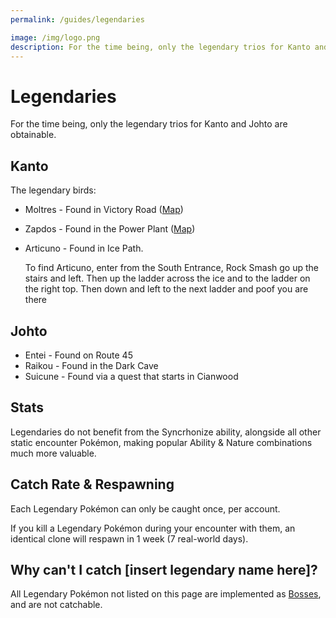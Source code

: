 ```yaml
---
permalink: /guides/legendaries

image: /img/logo.png
description: For the time being, only the legendary trios for Kanto and Johto are obtainable.
---
```


# Legendaries

For the time being, only the legendary trios for Kanto and Johto are obtainable.

## Kanto

The legendary birds:

* Moltres - Found in Victory Road ([Map](/img/moltres.png))
* Zapdos - Found in the Power Plant ([Map](/img/zapdos.png))
* Articuno - Found in Ice Path.

  To find Articuno, enter from the South Entrance, Rock Smash go up the stairs and left. Then up the ladder across the ice and to the ladder on the right top. Then down and left to the next ladder and poof you are there

## Johto

* Entei - Found on Route 45
* Raikou - Found in the Dark Cave
* Suicune - Found via a quest that starts in Cianwood

## Stats

Legendaries do not benefit from the Syncrhonize ability, alongside all other
static encounter Pokémon, making popular Ability & Nature combinations much more
valuable.

## Catch Rate & Respawning

Each Legendary Pokémon can only be caught once, per account.

If you kill a Legendary Pokémon during your encounter with them, an identical
clone will respawn in 1 week (7 real-world days).

## Why can't I catch [insert legendary name here]?

All Legendary Pokémon not listed on this page are implemented as
[Bosses](/guides/bosses), and are not catchable.
